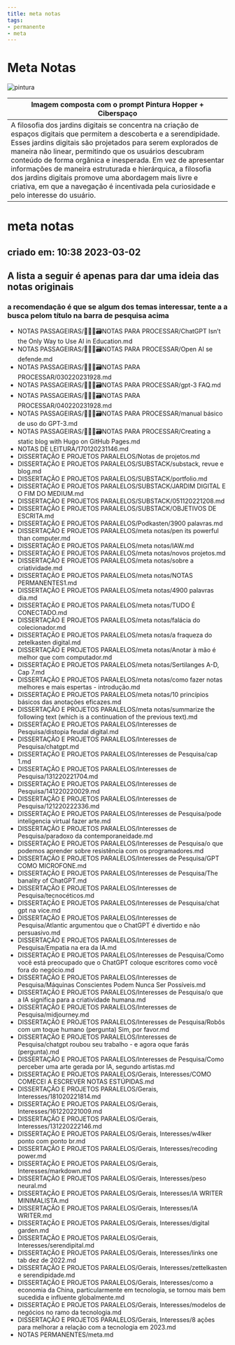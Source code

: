 ```yaml
---
title: meta notas
tags:
- permanente
- meta
---
```

# Meta Notas


![pintura](https://i.postimg.cc/q7mH6Kbc/cybespace-as-a-hopper-painting.png)

|Imagem composta com o prompt Pintura Hopper + Ciberspaço|
|-------|
|A filosofia dos jardins digitais se concentra na criação de espaços digitais que permitem a descoberta e a serendipidade. Esses jardins digitais são projetados para serem explorados de maneira não linear, permitindo que os usuários descubram conteúdo de forma orgânica e inesperada. Em vez de apresentar informações de maneira estruturada e hierárquica, a filosofia dos jardins digitais promove uma abordagem mais livre e criativa, em que a navegação é incentivada pela curiosidade e pelo interesse do usuário.|

# meta notas
## criado em: 10:38 2023-03-02

## A lista a seguir é apenas para dar uma ideia das notas originais 
### a recomendação é que se algum dos temas interessar, tente a a busca pelom título na barra de pesquisa acima

- NOTAS PASSAGEIRAS/👨🏻‍💻🗃️NOTAS PARA PROCESSAR/ChatGPT Isn’t the Only Way to Use AI in Education.md
- NOTAS PASSAGEIRAS/👨🏻‍💻🗃️NOTAS PARA PROCESSAR/Open AI se defende.md
- NOTAS PASSAGEIRAS/👨🏻‍💻🗃️NOTAS PARA PROCESSAR/030220231928.md
- NOTAS PASSAGEIRAS/👨🏻‍💻🗃️NOTAS PARA PROCESSAR/gpt-3 FAQ.md
- NOTAS PASSAGEIRAS/👨🏻‍💻🗃️NOTAS PARA PROCESSAR/040220231928.md
- NOTAS PASSAGEIRAS/👨🏻‍💻🗃️NOTAS PARA PROCESSAR/manual básico de uso do GPT-3.md
- NOTAS PASSAGEIRAS/👨🏻‍💻🗃️NOTAS PARA PROCESSAR/Creating a static blog with Hugo on GitHub Pages.md
- NOTAS DE LEITURA/170120231146.md
- DISSERTAÇÃO E PROJETOS PARALELOS/Notas de projetos.md
- DISSERTAÇÃO E PROJETOS PARALELOS/SUBSTACK/substack, revue e blog.md
- DISSERTAÇÃO E PROJETOS PARALELOS/SUBSTACK/portfolio.md
- DISSERTAÇÃO E PROJETOS PARALELOS/SUBSTACK/JARDIM DIGITAL E O FIM DO MEDIUM.md
- DISSERTAÇÃO E PROJETOS PARALELOS/SUBSTACK/051120221208.md
- DISSERTAÇÃO E PROJETOS PARALELOS/SUBSTACK/OBJETIVOS DE ESCRITA.md
- DISSERTAÇÃO E PROJETOS PARALELOS/Podkasten/3900 palavras.md
- DISSERTAÇÃO E PROJETOS PARALELOS/meta notas/pen its powerful than computer.md
- DISSERTAÇÃO E PROJETOS PARALELOS/meta notas/IAW.md
- DISSERTAÇÃO E PROJETOS PARALELOS/meta notas/novos projetos.md
- DISSERTAÇÃO E PROJETOS PARALELOS/meta notas/sobre a criatividade.md
- DISSERTAÇÃO E PROJETOS PARALELOS/meta notas/NOTAS PERMANENTES1.md
- DISSERTAÇÃO E PROJETOS PARALELOS/meta notas/4900 palavras dia.md
- DISSERTAÇÃO E PROJETOS PARALELOS/meta notas/TUDO É CONECTADO.md
- DISSERTAÇÃO E PROJETOS PARALELOS/meta notas/falácia do colecionador.md
- DISSERTAÇÃO E PROJETOS PARALELOS/meta notas/a fraqueza do zetelkasten digital.md
- DISSERTAÇÃO E PROJETOS PARALELOS/meta notas/Anotar à mão é melhor que com computador.md
- DISSERTAÇÃO E PROJETOS PARALELOS/meta notas/Sertilanges A-D, Cap 7.md
- DISSERTAÇÃO E PROJETOS PARALELOS/meta notas/como fazer notas melhores e mais espertas - introdução.md
- DISSERTAÇÃO E PROJETOS PARALELOS/meta notas/10 princípios básicos das anotações eficazes.md
- DISSERTAÇÃO E PROJETOS PARALELOS/meta notas/summarize the following text (which is a continuation of the previous text).md
- DISSERTAÇÃO E PROJETOS PARALELOS/Interesses de Pesquisa/distopia feudal digital.md
- DISSERTAÇÃO E PROJETOS PARALELOS/Interesses de Pesquisa/chatgpt.md
- DISSERTAÇÃO E PROJETOS PARALELOS/Interesses de Pesquisa/cap 1.md
- DISSERTAÇÃO E PROJETOS PARALELOS/Interesses de Pesquisa/131220221704.md
- DISSERTAÇÃO E PROJETOS PARALELOS/Interesses de Pesquisa/141220220029.md
- DISSERTAÇÃO E PROJETOS PARALELOS/Interesses de Pesquisa/121220222336.md
- DISSERTAÇÃO E PROJETOS PARALELOS/Interesses de Pesquisa/pode inteligencia virtual fazer arte.md
- DISSERTAÇÃO E PROJETOS PARALELOS/Interesses de Pesquisa/paradoxo da contemporaneidade.md
- DISSERTAÇÃO E PROJETOS PARALELOS/Interesses de Pesquisa/o que podemos aprender sobre resistência com os programadores.md
- DISSERTAÇÃO E PROJETOS PARALELOS/Interesses de Pesquisa/GPT COMO MICROFONE.md
- DISSERTAÇÃO E PROJETOS PARALELOS/Interesses de Pesquisa/The banality of ChatGPT.md
- DISSERTAÇÃO E PROJETOS PARALELOS/Interesses de Pesquisa/tecnocéticos.md
- DISSERTAÇÃO E PROJETOS PARALELOS/Interesses de Pesquisa/chat gpt na vice.md
- DISSERTAÇÃO E PROJETOS PARALELOS/Interesses de Pesquisa/Atlantic argumentou que o ChatGPT é divertido e não persuasivo.md
- DISSERTAÇÃO E PROJETOS PARALELOS/Interesses de Pesquisa/Empatia na era da IA.md
- DISSERTAÇÃO E PROJETOS PARALELOS/Interesses de Pesquisa/Como você está preocupado que o ChatGPT coloque escritores como você fora do negócio.md
- DISSERTAÇÃO E PROJETOS PARALELOS/Interesses de Pesquisa/Máquinas Conscientes Podem Nunca Ser Possíveis.md
- DISSERTAÇÃO E PROJETOS PARALELOS/Interesses de Pesquisa/o que a IA significa para a criatividade humana.md
- DISSERTAÇÃO E PROJETOS PARALELOS/Interesses de Pesquisa/midjourney.md
- DISSERTAÇÃO E PROJETOS PARALELOS/Interesses de Pesquisa/Robôs com um toque humano (pergunta) Sim, por favor.md
- DISSERTAÇÃO E PROJETOS PARALELOS/Interesses de Pesquisa/chatgpt roubou seu trabalho - e agora oque farás (pergunta).md
- DISSERTAÇÃO E PROJETOS PARALELOS/Interesses de Pesquisa/Como perceber uma arte gerada por IA, segundo artistas.md
- DISSERTAÇÃO E PROJETOS PARALELOS/Gerais, Interesses/COMO COMECEI A ESCREVER NOTAS ESTÚPIDAS.md
- DISSERTAÇÃO E PROJETOS PARALELOS/Gerais, Interesses/181020221814.md
- DISSERTAÇÃO E PROJETOS PARALELOS/Gerais, Interesses/161220221009.md
- DISSERTAÇÃO E PROJETOS PARALELOS/Gerais, Interesses/131220222146.md
- DISSERTAÇÃO E PROJETOS PARALELOS/Gerais, Interesses/w4lker ponto com ponto br.md
- DISSERTAÇÃO E PROJETOS PARALELOS/Gerais, Interesses/recoding power.md
- DISSERTAÇÃO E PROJETOS PARALELOS/Gerais, Interesses/markdown.md
- DISSERTAÇÃO E PROJETOS PARALELOS/Gerais, Interesses/peso neural.md
- DISSERTAÇÃO E PROJETOS PARALELOS/Gerais, Interesses/IA WRITER MINIMALISTA.md
- DISSERTAÇÃO E PROJETOS PARALELOS/Gerais, Interesses/IA WRITER.md
- DISSERTAÇÃO E PROJETOS PARALELOS/Gerais, Interesses/digital garden.md
- DISSERTAÇÃO E PROJETOS PARALELOS/Gerais, Interesses/serendipital.md
- DISSERTAÇÃO E PROJETOS PARALELOS/Gerais, Interesses/links one tab dez de 2022.md
- DISSERTAÇÃO E PROJETOS PARALELOS/Gerais, Interesses/zettelkasten e serendipidade.md
- DISSERTAÇÃO E PROJETOS PARALELOS/Gerais, Interesses/como a economia da China, particularmente em tecnologia, se tornou mais bem sucedida e influente globalmente.md
- DISSERTAÇÃO E PROJETOS PARALELOS/Gerais, Interesses/modelos de negócios no ramo da tecnologia.md
- DISSERTAÇÃO E PROJETOS PARALELOS/Gerais, Interesses/8 ações para melhorar a relação com a tecnologia em 2023.md
- NOTAS PERMANENTES/meta.md